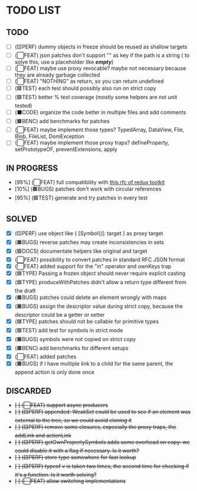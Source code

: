 # TODO LIST

## TODO

- [ ] (🟨PERF) dummy objects in freeze should be reused as shallow targets
- [ ] (⬜FEAT) json patches don't support "" as key if the path is a string ( to solve this, use a placeholder like ___empty___)
- [ ] (⬜FEAT) maybe use proxy revocable? maybe not necessary because they are already garbage collected
- [ ] (⬜FEAT) "NOTHING" as return, so you can return undefined
- [ ] (🟩TEST) each test should possibly also run on strict copy
- [ ] (🟩TEST) better % test coverage (mostly some helpers are not unit tested)
- [ ] (⬛CODE) organize the code better in multiple files and add comments
- [ ] (🟫BENC) add benchmarks for patches
- [ ] (⬜FEAT) maybe implement those types? TypedArray, DataView, File, Blob, FileList, DomException
- [ ] (⬜FEAT) maybe implement those proxy traps? defineProperty, setPrototypeOF, preventExtensions, apply

## IN PROGRESS

- [95%] (⬜FEAT) full compatibility with [this rfc of redux toolkit](https://github.com/reduxjs/redux-toolkit/pull/3074)
- [10%] (🟧BUGS) patches don't work with circular references
- [95%] (🟩TEST) generate and try patches in every test

## SOLVED

- [x] (🟨PERF) use object like { [Symbol()]: target } as proxy target
- [x] (🟧BUGS) reverse patches may create inconsistencies in sets
- [x] (🟪DOCS) documentate helpers like original and target
- [x] (⬜FEAT) possibility to convert patches in standard RFC JSON format
- [x] (⬜FEAT) added support for the "in" operator and ownKeys trap
- [x] (🟦TYPE) Passing a frozen object should never require explicit casting
- [x] (🟦TYPE) produceWithPatches didn't allow a return type different from the draft
- [x] (🟧BUGS) patches could delete an element wrongly with maps
- [x] (🟧BUGS) assign the descriptor value during strict copy, because the descriptor could be a getter or setter
- [x] (🟦TYPE) patches should not be callable for primitive types
- [x] (🟩TEST) add test for symbols in strict mode 
- [x] (🟧BUGS) symbols were not copied on strict copy
- [x] (🟫BENC) add benchmarks for different setups
- [x] (⬜FEAT) added patches
- [x] (🟧BUGS) if I have multiple link to a child for the same parent, the append action is only done once

## DISCARDED

- ~~[ ] (⬜FEAT) support async producers~~
- ~~[ ] (🟨PERF) appended: WeakSet could be used to see if an element was external to the tree, so we could avoid cloning it~~
- ~~[ ] (🟨PERF) remove some closures, expecially the proxy traps, the addLink and actionLink~~
- ~~[ ] (🟨PERF) getOwnPropertySymbols adds some overhead on copy: we could disable it with a flag if necessary. Is it worth?~~
- ~~[ ] (🟨PERF) store type somewhere for fast lookup~~
- ~~[ ] (🟨PERF) typeof v is taken two times, the second time for checking if it's a function. Is it worth solving?~~
- ~~[ ] (⬜FEAT) allow switching implementations~~


